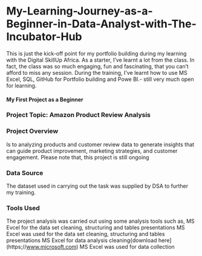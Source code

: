 # My-Learning-Journey-as-a-Beginner-in-Data-Analyst-with-The-Incubator-Hub
This is just the kick-off point for my portfolio building during my learning with the Digital SkillUp Africa.
As a starter, I’ve learnt a lot from the class.
In fact, the class was so much engaging, fun and fascinating, that you can’t afford to miss any session.
During the training, I've learnt how to use MS Excel, SQL, GitHub for Portfolio building and Powe BI.- still very much open for learning.
#### My First Project as a Beginner
### Project Topic: Amazon Product Review Analysis
### Project Overview
Is to analyzing products and customer review data to generate insights that can guide product improvement, marketing strategies, and customer engagement.
Please note that, this project is still ongoing
### Data Source
The dataset used in carrying out the task was supplied by DSA to further my training.
### Tools Used
The project analysis was carried out using some analysis tools such as, MS Evcel for the data set cleaning, structuring and tables presentations
  MS Excel was used for the data set cleaning, structuring and tables presentations
  MS Excel for data analysis cleaning{download here](https;//www.microsoft.com)
  MS Excel was used for data collection


